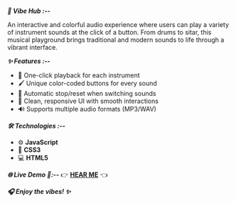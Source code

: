 ***🎵 Vibe Hub :--***

An interactive and colorful audio experience where users can play a variety of instrument sounds at the click of a button. From drums to sitar, this musical playground brings traditional and modern sounds to life through a vibrant interface.

***✨ Features :--***

- 🎹 One-click playback for each instrument
- 🖌️ Unique color-coded buttons for every sound
- 🔁 Automatic stop/reset when switching sounds
- 🎨 Clean, responsive UI with smooth interactions
- 🔊 Supports multiple audio formats (MP3/WAV)

***🛠️ Technologies :--***

- ⚙️ **JavaScript**  
- 🎨 **CSS3**
- 💻 **HTML5**

***🌐 Live Demo 🔗:--***
👉 [**HEAR ME**](https://vibe-hub-five.vercel.app/) 👈

***🎧 Enjoy the vibes! ✨*** 

